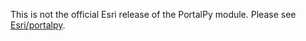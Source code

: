 This is not the official Esri release of the PortalPy module. Please see [Esri/portalpy](https://github.com/Esri/portalpy).
